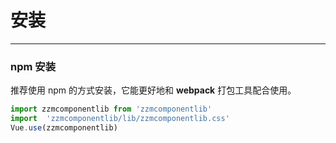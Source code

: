 # 安装
---

### npm 安装
推荐使用 npm 的方式安装，它能更好地和 **webpack** 打包工具配合使用。
```javascript
import zzmcomponentlib from 'zzmcomponentlib'
import  'zzmcomponentlib/lib/zzmcomponentlib.css'
Vue.use(zzmcomponentlib)
```